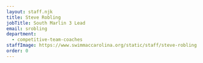```yaml
---
layout: staff.njk
title: Steve Robling
jobTitle: South Marlin 3 Lead
email: srobling
department:
  - competitive-team-coaches
staffImage: https://www.swimmaccarolina.org/static/staff/steve-robling.jpg
order: 0
---
```

